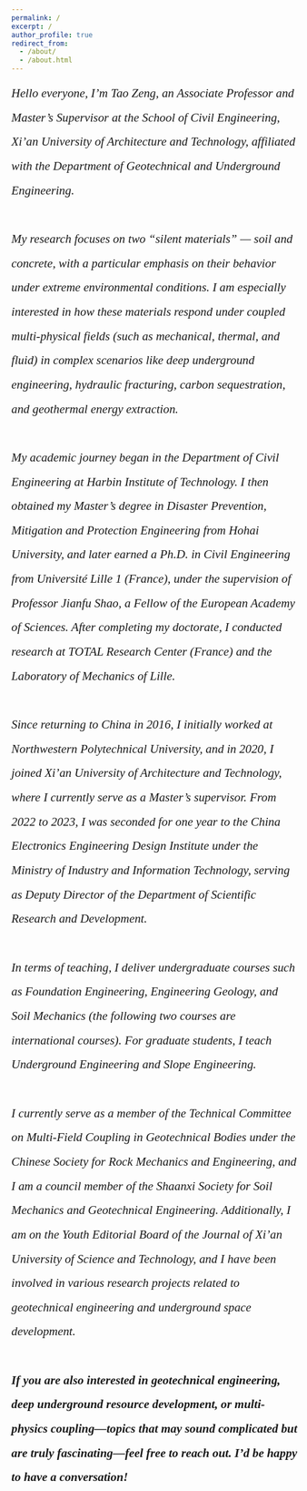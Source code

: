 ```yaml
---
permalink: /
excerpt: /
author_profile: true
redirect_from: 
  - /about/
  - /about.html
---
```

<div style="line-height: 2;font-family: Calibri;font-size: 16pt;font-style: italic;">Hello everyone, I’m Tao Zeng, an Associate Professor and Master’s Supervisor at the School of Civil Engineering, Xi’an University of Architecture and Technology, affiliated with the Department of Geotechnical and Underground Engineering.<br/><br/>My research focuses on two “silent materials” — soil and concrete, with a particular emphasis on their behavior under extreme environmental conditions. I am especially interested in how these materials respond under coupled multi-physical fields (such as mechanical, thermal, and fluid) in complex scenarios like deep underground engineering, hydraulic fracturing, carbon sequestration, and geothermal energy extraction.<br/><br/>My academic journey began in the Department of Civil Engineering at Harbin Institute of Technology. I then obtained my Master’s degree in Disaster Prevention, Mitigation and Protection Engineering from Hohai University, and later earned a Ph.D. in Civil Engineering from Université Lille 1 (France), under the supervision of Professor Jianfu Shao, a Fellow of the European Academy of Sciences. After completing my doctorate, I conducted research at TOTAL Research Center (France) and the Laboratory of Mechanics of Lille.<br/><br/>Since returning to China in 2016, I initially worked at Northwestern Polytechnical University, and in 2020, I joined Xi’an University of Architecture and Technology, where I currently serve as a Master’s supervisor. From 2022 to 2023, I was seconded for one year to the China Electronics Engineering Design Institute under the Ministry of Industry and Information Technology, serving as Deputy Director of the Department of Scientific Research and Development.<br/><br/>In terms of teaching, I deliver undergraduate courses such as Foundation Engineering, Engineering Geology, and Soil Mechanics (the following two courses are international courses). For graduate students, I teach Underground Engineering and Slope Engineering.<br/><br/>I currently serve as a member of the Technical Committee on Multi-Field Coupling in Geotechnical Bodies under the Chinese Society for Rock Mechanics and Engineering, and I am a council member of the Shaanxi Society for Soil Mechanics and Geotechnical Engineering. Additionally, I am on the Youth Editorial Board of the Journal of Xi’an University of Science and Technology, and I have been involved in various research projects related to geotechnical engineering and underground space development.<br/><br/></div><div style="line-height: 2;font-family: Calibri;font-size: 16pt;font-style: italic;font-weight: bold">If you are also interested in geotechnical engineering, deep underground resource development, or multi-physics coupling—topics that may sound complicated but are truly fascinating—feel free to reach out. I’d be happy to have a conversation!</div>

